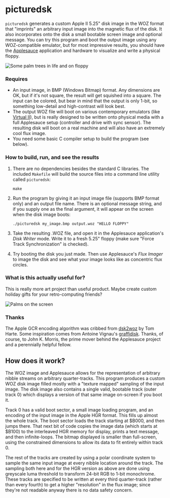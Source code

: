 # picturedsk
`picturedsk` generates a custom Apple II 5.25" disk image in the WOZ format that "imprints" an arbitrary input image into the magnetic flux of the disk. It also incorporates onto the disk a small bootable screen image and optional message. You can try this program and boot the output image using any WOZ-compatible emulator, but for most impressive results, you should have the [Applesauce](https://applesaucefdc.com) application and hardware to visualize and write a physical floppy.

![Some palm trees in life and on floppy](http://decaf.co/picturedsk_palm.png)

### Requires

- An input image, in BMP (Windows Bitmap) format. Any dimensions are OK, but if it's not square, the result will get squished into a square. The input can be colored, but bear in mind that the output is only 1-bit, so something low-detail and high-contrast will look best.
- The output WOZ file will boot on various contemporary emulators (like [Virtual II](http://www.virtualii.com)), but is really designed to be written onto physical media with a full Applesauce setup (controller and drive with sync sensor). The resulting disk will boot on a real machine and will also have an extremely cool flux image.
- You need some basic C compiler setup to build the program (see below). 

### How to build, run, and see the results

1. There are no dependencies besides the standard C libraries. The included `Makefile` will build the source files into a command line utility called `picturedsk`:

    `make`
    
2. Run the program by giving it an input image file (supports BMP format only) and an output file name. There is an optional message string, and if you supply one as the final argument, it will appear on the screen when the disk image boots:

    `./picturedsk my_image.bmp output.woz "HELLO FLOPPY"`
    
3. Take the resulting .WOZ file, and open it in the Applesauce application's _Disk Writer_ mode. Write it to a fresh 5.25" floppy (make sure "Force Track Synchronization" is checked).

4. Try booting the disk you just made. Then use Applesauce's _Flux Imager_ to image the disk and see what your image looks like as concentric flux circles.

### What is this actually useful for?

This is really more art project than useful product. Maybe create custom holiday gifts for your retro-computing friends? 

![Palms on the screen](http://decaf.co/picturedsk_screen.png)

### Thanks

The Apple GCR encoding algorithm was cribbed from [dsk2woz](https://github.com/TomHarte/dsk2woz) by Tom Harte. Some inspiration comes from Antoine Vignau's [graffidisk](http://www.brutaldeluxe.fr/products/apple2/graffidisk/). Thanks, of course, to John K. Morris, the prime mover behind the Applesauce project and a perennially helpful fellow. 

## How does it work?

The WOZ image and Applesauce allows for the representation of arbitrary nibble streams on arbitrary quarter-tracks. This program produces a custom WOZ disk image filled mostly with a "texture mapped" sampling of the input image. The disk image also contains a single valid, bootable track (outer track 0) which displays a version of that same image on-screen if you boot it. 

Track 0 has a valid boot sector, a small image loading program, and an encoding of the input image in the Apple HGR format. This fills up almost the whole track. The boot sector loads the track starting at $B000, and then jumps there. That next bit of code copies the image data (which starts at $B100) to the interleaved HGR memory for display, prints a text message, and then infinite-loops. The bitmap displayed is smaller than full-screen, using the constrained dimensions to allow its data to fit entirely within track 0. 

The rest of the tracks are created by using a polar coordinate system to sample the same input image at every nibble location around the track. The sampling both here and for the HGR version as above are done using greyscale luma threshold to transform 24-bit RGB to 1-bit monochrome. These tracks are specified to be written at every third quarter-track (rather than every fourth) to get a higher "resolution" in the flux image; since they're not readable anyway there is no data safety concern. 
